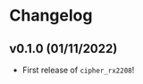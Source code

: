 # Changelog

<!--next-version-placeholder-->

## v0.1.0 (01/11/2022)

- First release of `cipher_rx2208`!